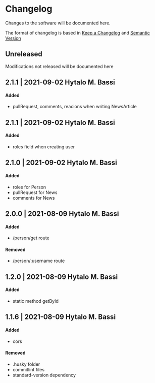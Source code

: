 # Changelog

Changes to the software will be documented here.

The format of changelog is based in [Keep a Changelog](https://keepachangelog.com/en/1.0.0/) and [Semantic Version](https://semver.org/spec/v2.0.0.html)

## Unreleased

Modifications not released will be documented here

## 2.1.1 | 2021-09-02 Hytalo M. Bassi
#### Added

- pullRequest, comments, reacions when writing NewsArticle

## 2.1.1 | 2021-09-02 Hytalo M. Bassi

#### Added

- roles field when creating user

## 2.1.0 | 2021-09-02 Hytalo M. Bassi

#### Added

- roles for Person
- pullRequest for News
- comments for News


## 2.0.0 | 2021-08-09 Hytalo M. Bassi

#### Added

- /person/get route

#### Removed

- /person/:username route

## 1.2.0 | 2021-08-09 Hytalo M. Bassi

#### Added

- static method getById

## 1.1.6 | 2021-08-09 Hytalo M. Bassi

#### Added

- cors

#### Removed

- .husky folder
- commitlint files
- standard-version dependency
